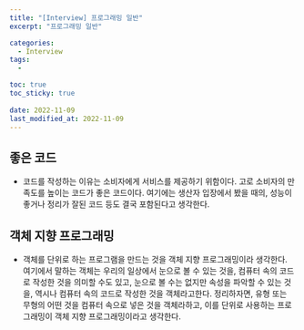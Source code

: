 ```yaml
---
title: "[Interview] 프로그래밍 일반"
excerpt: "프로그래밍 일반"

categories:
  - Interview
tags:
  - 

toc: true
toc_sticky: true
 
date: 2022-11-09
last_modified_at: 2022-11-09
---
```

## **좋은 코드**
- 코드를 작성하는 이유는 소비자에게 서비스를 제공하기 위함이다. 고로 소비자의 만족도를 높이는 코드가 좋은 코드이다. 여기에는 생산자 입장에서 봤을 때의, 성능이 좋거나 정리가 잘된 코드 등도 결국 포함된다고 생각한다.

## **객체 지향 프로그래밍**
- 객체를 단위로 하는 프로그램을 만드는 것을 객체 지향 프로그래밍이라 생각한다. 여기에서 말하는 객체는 우리의 일상에서 눈으로 볼 수 있는 것을, 컴퓨터 속의 코드로 작성한 것을 의미할 수도 있고, 눈으로 볼 수는 없지만 속성을 파악할 수 있는 것을, 역시나 컴퓨터 속의 코드로 작성한 것을 객체라고한다. 정리하자면, 유형 또는 무형의 어떤 것을 컴퓨터 속으로 넣은 것을 객체라하고, 이를 단위로 사용하는 프로그래밍이 객체 지향 프로그래밍이라고 생각한다.

<!-- ## **RESTful API**
- RESTful REpresentational State Transfer -->

<!-- ## **TDD**
-  -->

<!-- ## **함수형 프로그래밍**
-  -->